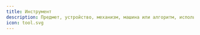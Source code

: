```yaml
---
title: Инструмент
description: Предмет, устройство, механизм, машина или алгоритм, используемые для воздействия на объект, его изменения или измерения, в целях достижения полезного эффекта
icon: tool.svg
---
```

